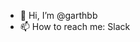 - 👋 Hi, I’m @garthbb
- 📫 How to reach me: Slack

<!---
garthbb/garthbb is a ✨ special ✨ repository because its `README.md` (this file) appears on your GitHub profile.
You can click the Preview link to take a look at your changes.
--->
